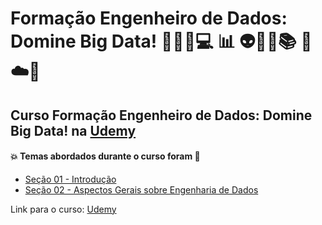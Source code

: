 # Formação Engenheiro de Dados: Domine Big Data! 👩🏻‍💻💻 :bar_chart: 👽🤯🤖:books: 🐍☁️:game_die:
## Curso Formação Engenheiro de Dados: Domine Big Data! na [Udemy](https://www.udemy.com/course/engenheiro-de-dados/)
#### :boom: Temas abordados durante o curso foram :rocket:
- [Seção 01 - Introdução](https://github.com/romulovieira777/Formacao_Engenharia_de_Dados_Domine_Big_Data/tree/main/Secao_01_Introducao)
- [Seção 02 - Aspectos Gerais sobre Engenharia de Dados](https://github.com/romulovieira777/Formacao_Engenharia_de_Dados_Domine_Big_Data/tree/main/Secao_02_Aspectos_Gerais_sobre_Engenharia_de_Dados)

Link para o curso: [Udemy](https://www.udemy.com/course/engenheiro-de-dados/)
